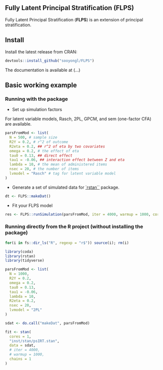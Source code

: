 
## Fully Latent Principal Stratification (FLPS)

Fully Latent Principal Stratification (**FLPS**) is an extension of
principal stratification.

## Install

Install the latest release from CRAN:

``` r
devtools::install_github("sooyongl/FLPS")
```

The documentation is available at (…)

## Basic working example

### Running with the package

-   Set up simulation factors

For latent variable models, Rasch, 2PL, GPCM, and sem (one-factor CFA)
are available.

``` r
parsFromMod <- list(
  N = 500, # sample size
  R2Y = 0.2, # r^2 of outcome
  R2eta = 0.2, ## r^2 of eta by two covariates
  omega = 0.2, # the effect of eta
  tau0 = 0.13, ## direct effect
  tau1 = -0.06, ## interaction effect between Z and eta
  lambda = 10, # the mean of administered items
  nsec = 20, # the number of items
  lvmodel = "Rasch" # tag for latent variable model
)
```

-   Generate a set of simulated data for
    [\`rstan\`\`](https://github.com/stan-dev/rstan) package.

``` r
dt <- FLPS::makeDat()
```

-   Fit your FLPS model

``` r
res <- FLPS::runSimulation(parsFromMod, iter = 4000, warmup = 1000, cores = 1, chains = 1)
```

### Running directly from the R project (without installing the package)

``` r
for(i in fs::dir_ls("R", regexp = "r$")) source(i); rm(i)

library(coda)
library(rstan)
library(tidyverse)

parsFromMod <- list(
  N = 1000, 
  R2Y = 0.2,
  omega = 0.2,
  tau0 = 0.13,
  tau1 = -0.06,
  lambda = 10,
  R2eta = 0.2,
  nsec = 20,
  lvmodel = "2PL"
)

sdat <- do.call("makeDat", parsFromMod)

fit <- stan(
  cores = 1,
  "inst/stan/psIRT.stan",
  data = sdat,
  # iter = 4000,
  # warmup = 1000,
  chains = 1
)
```

